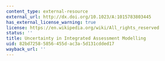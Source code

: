 ```yaml
---
content_type: external-resource
external_url: http://dx.doi.org/10.1023/A:1015783803445
has_external_license_warning: true
license: https://en.wikipedia.org/wiki/All_rights_reserved
status: ''
title: Uncertainty in Integrated Assessment Modelling
uid: 82bd7258-5856-455d-ac3a-5d131cdded17
wayback_url: ''
---
```

